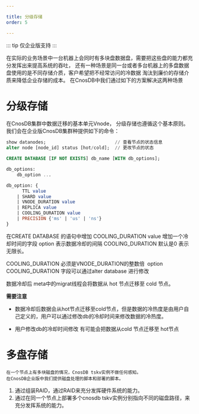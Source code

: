```yaml
---

title: 分级存储
order: 5

---
```


::: tip
仅企业版支持
:::

在实际的业务场景中一台机器上会同时有多块盘数据盘，需要把这些盘的能力都充分发挥出来提高系统的吞吐， 
还有一种场景是同一台或者多台机器上的多盘数据盘使用的是不同存储介质，客户希望把不经常访问的冷数据
淘汰到廉价的存储介质来降低企业存储的成本。
在CnosDB中我们通过如下的方案解决这两种场景

# 分级存储

在CnosDB集群中数据迁移的基本单元Vnode， 分级存储也遵循这个基本原则。
我们会在企业版CnosDB集群种提供如下的命令： 
```SQL
show datanodes;                          // 查看节点的状态信息
alter node [node_id] status [hot/cold];  // 更改节点的状态 
```

```SQL
CREATE DATABASE [IF NOT EXISTS] db_name [WITH db_options];

db_options:
    db_option ...

db_option: {
      TTL value
    | SHARD value
    | VNODE_DURATION value
    | REPLICA value
    | COOLING_DURATION value
    | PRECISION {'ms' | 'us' | 'ns'}
}
```

在CREATE DATABASE 的语句中增加 COOLING_DURATION value 增加一个冷却时间的字段 
option 表示数据冷却的间隔 COOLING_DURATION 默认是0 表示无限长。 

COOLING_DURATION 必须是VNODE_DURATION的整数倍 
option COOLING_DURATION  字段可以通过alter database 进行修改 

数据冷却后 meta中的migrat线程会将数据从 hot 节点迁移至 cold 节点。

**需要注意** 

- 数据冷却后数据会从hot节点迁移至cold节点，但是数据的冷热度是由用户自己定义的，用户可以通过修改db的冷却时间来修改数据的冷热度。

- 用户修改db的冷却时间修改 有可能会把数据从cold 节点迁移至 hot节点


# 多盘存储
    在一个节点上有多块磁盘的情况，CnosDB tskv实例不做任何感知。
    在CnosDB企业版中我们提供磁盘处理的脚本和部署的脚本。
1. 通过组装RAID，通过RAID来充分发挥硬件系统的能力。
2. 通过在同一个节点上部署多个cnosdb tskv实例分别指向不同的磁盘路径，来充分发挥系统的能力。